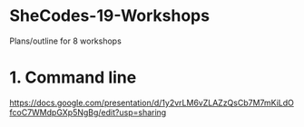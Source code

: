 # SheCodes-19-Workshops
Plans/outline for 8 workshops
# 1. Command line
https://docs.google.com/presentation/d/1y2vrLM6vZLAZzQsCb7M7mKiLdOfcoC7WMdpGXp5NgBg/edit?usp=sharing
